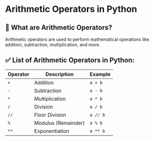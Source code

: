 # Arithmetic Operators in Python

## 🔢 What are Arithmetic Operators?
Arithmetic operators are used to perform mathematical operations like addition, subtraction, multiplication, and more.

## ✅ List of Arithmetic Operators in Python:

| Operator | Description              | Example   |
|----------|--------------------------|-----------|
| `+`      | Addition                 | `a + b`   |
| `-`      | Subtraction              | `a - b`   |
| `*`      | Multiplication           | `a * b`   |
| `/`      | Division                 | `a / b`   |
| `//`     | Floor Division           | `a // b`  |
| `%`      | Modulus (Remainder)      | `a % b`   |
| `**`     | Exponentiation           | `a ** b`  |
